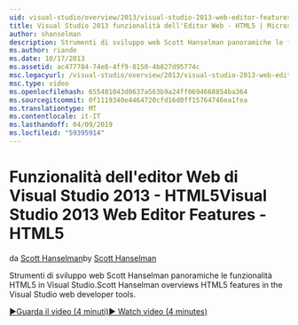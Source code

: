 ```yaml
---
uid: visual-studio/overview/2013/visual-studio-2013-web-editor-features-html5
title: Visual Studio 2013 funzionalità dell'Editor Web - HTML5 | Microsoft Docs
author: shanselman
description: Strumenti di sviluppo web Scott Hanselman panoramiche le funzionalità HTML5 in Visual Studio.
ms.author: riande
ms.date: 10/17/2013
ms.assetid: ac477784-74e8-4ff9-8150-4b827d95774c
msc.legacyurl: /visual-studio/overview/2013/visual-studio-2013-web-editor-features-html5
msc.type: video
ms.openlocfilehash: 655481043d0637a563b9a24ff0694668854ba364
ms.sourcegitcommit: 0f1119340e4464720cfd16d0ff15764746ea1fea
ms.translationtype: MT
ms.contentlocale: it-IT
ms.lasthandoff: 04/09/2019
ms.locfileid: "59395914"
---
```

# <a name="visual-studio-2013-web-editor-features---html5"></a><span data-ttu-id="414f5-103">Funzionalità dell'editor Web di Visual Studio 2013 - HTML5</span><span class="sxs-lookup"><span data-stu-id="414f5-103">Visual Studio 2013 Web Editor Features - HTML5</span></span>

<span data-ttu-id="414f5-104">da [Scott Hanselman](https://github.com/shanselman)</span><span class="sxs-lookup"><span data-stu-id="414f5-104">by [Scott Hanselman](https://github.com/shanselman)</span></span>

<span data-ttu-id="414f5-105">Strumenti di sviluppo web Scott Hanselman panoramiche le funzionalità HTML5 in Visual Studio.</span><span class="sxs-lookup"><span data-stu-id="414f5-105">Scott Hanselman overviews HTML5 features in the Visual Studio web developer tools.</span></span>

[<span data-ttu-id="414f5-106">&#9654;Guarda il video (4 minuti)</span><span class="sxs-lookup"><span data-stu-id="414f5-106">&#9654; Watch video (4 minutes)</span></span>](https://channel9.msdn.com/Blogs/ASP-NET-Site-Videos/visual-studio-2013-web-editor-features-html5)
